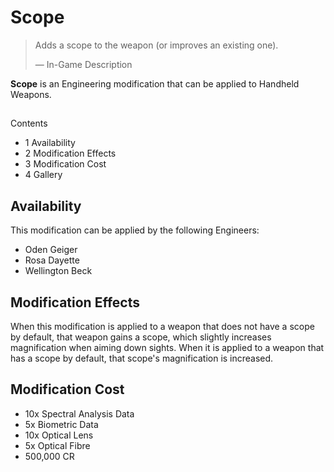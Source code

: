 # Scope
> 
> 
> Adds a scope to the weapon (or improves an existing one).
> 
> 
> — In-Game Description
> 

**Scope** is an Engineering modification that can be applied to Handheld Weapons.

## 

Contents

- 1 Availability
- 2 Modification Effects
- 3 Modification Cost
- 4 Gallery

## Availability

This modification can be applied by the following Engineers:

- Oden Geiger
- Rosa Dayette
- Wellington Beck

## Modification Effects

When this modification is applied to a weapon that does not have a scope by default, that weapon gains a scope, which slightly increases magnification when aiming down sights. When it is applied to a weapon that has a scope by default, that scope's magnification is increased.

## Modification Cost

- 10x Spectral Analysis Data
- 5x Biometric Data
- 10x Optical Lens
- 5x Optical Fibre
- 500,000 CR